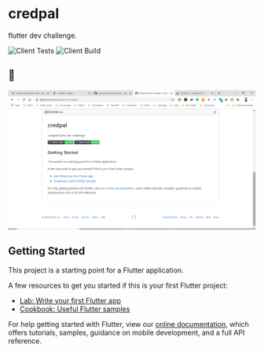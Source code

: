 # credpal

flutter dev challenge.

![Client Tests](https://github.com/Mastersam07/credpal/workflows/Client%20Tests/badge.svg)
![Client Build](https://github.com/Mastersam07/credpal/workflows/Client%20Build/badge.svg)

## 📸


<img src="ss/Screenshot (483).png">

## Getting Started

This project is a starting point for a Flutter application.

A few resources to get you started if this is your first Flutter project:

- [Lab: Write your first Flutter app](https://flutter.dev/docs/get-started/codelab)
- [Cookbook: Useful Flutter samples](https://flutter.dev/docs/cookbook)

For help getting started with Flutter, view our
[online documentation](https://flutter.dev/docs), which offers tutorials,
samples, guidance on mobile development, and a full API reference.
